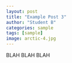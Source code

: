 ```yaml
---
layout: post
title: "Example Post 3"
author: "Student B"
categories: sample
tags: [sample]
image: arctic-4.jpg
---
```


BLAH BLAH BLAH
